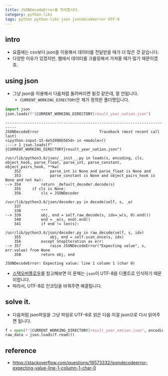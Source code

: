 ```yaml
---
title: JSONDecodeError를 처리합시다. 
category: python-libs
tags: python python-libs json jsondecodeerror UTF-8
---
```


## intro

- 요즘에는 csv보다 json을 이용해서 데이터를 전달받을 때가 더 많은 것 같습니다. 
- 다양한 이유가 있겠지만, 웹에서 데이터를 크롤링해서 가져올 때가 많기 때문이겠죠. 

## using json 

- 그냥 json을 이용해서 다음처럼 돌려버리면 될것 같은데, 잘 안됩니다. 
    - `CURRENT_WORKING_DIRECTORY`은 제가 정의한 폴더명입니다. 

```python
import json
json.loads(f"{CURRENT_WORKING_DIRECTORY}result_year_nation.json")
```

```
---------------------------------------------------------------------------
JSONDecodeError                           Traceback (most recent call last)
<ipython-input-15-4e52098b565d> in <module>()
----> 1 json.loads(f"{CURRENT_WORKING_DIRECTORY}result_year_nation.json")

/usr/lib/python3.6/json/__init__.py in loads(s, encoding, cls, object_hook, parse_float, parse_int, parse_constant, object_pairs_hook, **kw)
    352             parse_int is None and parse_float is None and
    353             parse_constant is None and object_pairs_hook is None and not kw):
--> 354         return _default_decoder.decode(s)
    355     if cls is None:
    356         cls = JSONDecoder

/usr/lib/python3.6/json/decoder.py in decode(self, s, _w)
    337 
    338         """
--> 339         obj, end = self.raw_decode(s, idx=_w(s, 0).end())
    340         end = _w(s, end).end()
    341         if end != len(s):

/usr/lib/python3.6/json/decoder.py in raw_decode(self, s, idx)
    355             obj, end = self.scan_once(s, idx)
    356         except StopIteration as err:
--> 357             raise JSONDecodeError("Expecting value", s, err.value) from None
    358         return obj, end

JSONDecodeError: Expecting value: line 1 column 1 (char 0)
```

- [스택오버플로우](https://stackoverflow.com/questions/16573332/jsondecodeerror-expecting-value-line-1-column-1-char-0)를 참고해보면 이 문제는 `json`이 UTF-8을 디폴트로 인식하기 때문이랍니다. 
- 따라서, UTF-8로 인코딩을 바꿔주면 해결됩니다. 

## solve it. 

- 다음처럼 json파일을 그냥 파일로 UTF-8로 읽은 다음 이걸 json으로 다시 읽어주면 됩니다. 

```python
f = open(f"{CURRENT_WORKING_DIRECTORY}result_year_nation.json", encoding="UTF-8")
raw_data = json.loads(f.read())
```

## reference 

- <https://stackoverflow.com/questions/16573332/jsondecodeerror-expecting-value-line-1-column-1-char-0>